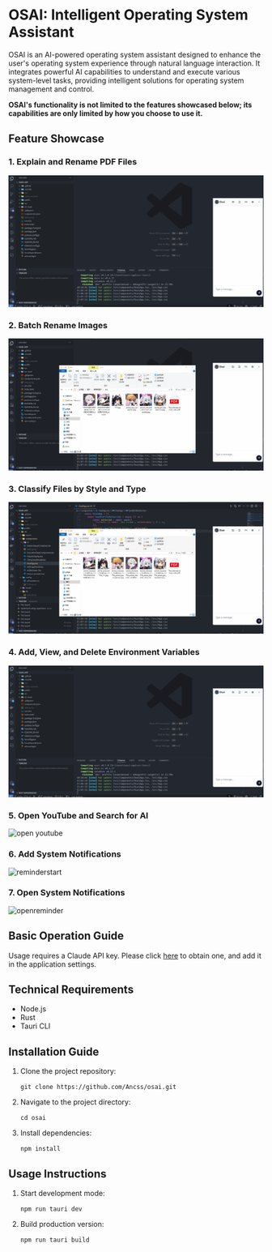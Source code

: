 # OSAI: Intelligent Operating System Assistant

OSAI is an AI-powered operating system assistant designed to enhance the user's operating system experience through natural language interaction. It integrates powerful AI capabilities to understand and execute various system-level tasks, providing intelligent solutions for operating system management and control.

**OSAI's functionality is not limited to the features showcased below; its capabilities are only limited by how you choose to use it.**

## Feature Showcase

### 1. Explain and Rename PDF Files

![pdf](./public/environmentvariable2.gif)

### 2. Batch Rename Images

![renameimages](./public/renameimages.gif)

### 3. Classify Files by Style and Type

![classification](./public/classification.gif)

### 4. Add, View, and Delete Environment Variables

![environmentvariable2](./public/environmentvariable2.gif)

### 5. Open YouTube and Search for AI

![open youtube](./public/openYoutube.gif)

### 6. Add System Notifications

![reminderstart](./public/reminderstart.gif)

### 7. Open System Notifications

![openreminder](./public/openreminder.gif)

## Basic Operation Guide

Usage requires a Claude API key. Please click [here](https://console.anthropic.com/settings/keys) to obtain one, and add it in the application settings.

## Technical Requirements

- Node.js
- Rust
- Tauri CLI

## Installation Guide

1. Clone the project repository:
   ```
   git clone https://github.com/Ancss/osai.git
   ```
2. Navigate to the project directory:
   ```
   cd osai
   ```
3. Install dependencies:
   ```
   npm install
   ```

## Usage Instructions

1. Start development mode:
   ```
   npm run tauri dev
   ```
2. Build production version:
   ```
   npm run tauri build
   ```

